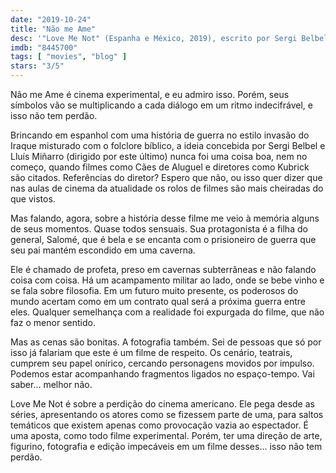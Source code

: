 ```yaml
---
date: "2019-10-24"
title: "Não me Ame"
desc: '"Love Me Not" (Espanha e México, 2019), escrito por Sergi Belbel e Lluís Miñarro, dirigido por Lluís Miñarro, com Luis Alberti, Fausto Alzati e Hugo Catalán. Escrito para o CinemAqui na cobertura da #mostrasp.'
imdb: "8445700"
tags: [ "movies", "blog" ]
stars: "3/5"
---
```

Não me Ame é cinema experimental, e eu admiro isso. Porém, seus símbolos vão se multiplicando a cada diálogo em um ritmo indecifrável, e isso não tem perdão.

Brincando em espanhol com uma história de guerra no estilo invasão do Iraque misturado com o folclore bíblico, a ideia concebida por Sergi Belbel e Lluís Miñarro (dirigido por este último) nunca foi uma coisa boa, nem no começo, quando filmes como Cães de Aluguel e diretores como Kubrick são citados. Referências do diretor? Espero que não, ou isso quer dizer que nas aulas de cinema da atualidade os rolos de filmes são mais cheiradas do que vistos.

Mas falando, agora, sobre a história desse filme me veio à memória alguns de seus momentos. Quase todos sensuais. Sua protagonista é a filha do general, Salomé, que é bela e se encanta com o prisioneiro de guerra que seu pai mantém escondido em uma caverna.

Ele é chamado de profeta, preso em cavernas subterrâneas e não falando coisa com coisa. Há um acampamento militar ao lado, onde se bebe vinho e se fala sobre filosofia. Em um futuro muito presente, os poderosos do mundo acertam como em um contrato qual será a próxima guerra entre eles. Qualquer semelhança com a realidade foi expurgada do filme, que não faz o menor sentido.

Mas as cenas são bonitas. A fotografia também. Sei de pessoas que só por isso já falariam que este é um filme de respeito. Os cenário, teatrais, cumprem seu papel onírico, cercando personagens movidos por impulso. Podemos estar acompanhando fragmentos ligados no espaço-tempo. Vai saber... melhor não.

Love Me Not é sobre a perdição do cinema americano. Ele pega desde as séries, apresentando os atores como se fizessem parte de uma, para saltos temáticos que existem apenas como provocação vazia ao espectador. É uma aposta, como todo filme experimental. Porém, ter uma direção de arte, figurino, fotografia e edição impecáveis em um filme desses... isso não tem perdão.
